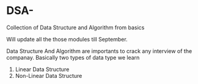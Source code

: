# DSA-

Collection of Data Structure and Algorithm from basics  

Will update all the those modules till September.


Data Structure And Algorithm  are importants to crack any interview of the companay.
Basically two types of data type we learn
1) Linear Data Structure
2) Non-Linear Data Structure
